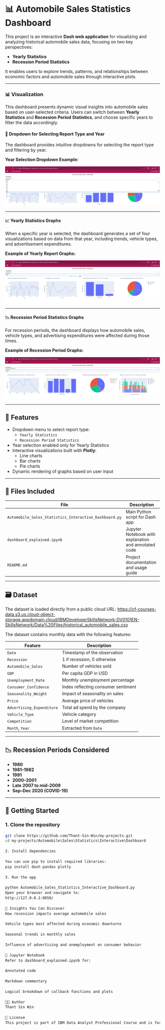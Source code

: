 # 📊 Automobile Sales Statistics Dashboard

This project is an interactive **Dash web application** for visualizing and analyzing historical automobile sales data, focusing on two key perspectives:

- **Yearly Statistics**
- **Recession Period Statistics**

It enables users to explore trends, patterns, and relationships between economic factors and automobile sales through interactive plots.

---

### 📊 Visualization

This dashboard presents dynamic visual insights into automobile sales based on user-selected criteria. Users can switch between **Yearly Statistics** and **Recession Period Statistics**, and choose specific years to filter the data accordingly.

#### 🔽 Dropdown for Selecting Report Type and Year
The dashboard provides intuitive dropdowns for selecting the report type and filtering by year.

**Year Selection Dropdown Example:**

![Year Dropdown](images/Year_Dropdown_Field.png)

---

#### 📈 Yearly Statistics Graphs

When a specific year is selected, the dashboard generates a set of four visualizations based on data from that year, including trends, vehicle types, and advertisement expenditures.

**Example of Yearly Report Graphs:**

![Yearly Statistics Graphs](images/Yearly_Report_Graphs.png)

---

#### 📉 Recession Period Statistics Graphs

For recession periods, the dashboard displays how automobile sales, vehicle types, and advertising expenditures were affected during those times.

**Example of Recession Period Graphs:**

![Recession Period Graphs](images/Recession_Period_Graphs.png)

---

## 🔧 Features

- Dropdown menu to select report type:
  - `Yearly Statistics`
  - `Recession Period Statistics`
- Year selection enabled only for Yearly Statistics
- Interactive visualizations built with **Plotly**:
  - Line charts
  - Bar charts
  - Pie charts
- Dynamic rendering of graphs based on user input

---

## 📂 Files Included

| File                                  | Description                                                  |
|---------------------------------------|--------------------------------------------------------------|
| `Automobile_Sales_Statistics_Interactive_Dashboard.py` | Main Python script for Dash app                             |
| `dashboard_explained.ipynb`          | Jupyter Notebook with explanation and annotated code         |
| `README.md`                           | Project documentation and usage guide                        |

---

## 🗃️ Dataset

The dataset is loaded directly from a public cloud URL: https://cf-courses-data.s3.us.cloud-object-storage.appdomain.cloud/IBMDeveloperSkillsNetwork-DV0101EN-SkillsNetwork/Data%20Files/historical_automobile_sales.csv


The dataset contains monthly data with the following features:

| Feature | Description |
|--------|-------------|
| `Date` | Timestamp of the observation |
| `Recession` | 1 if recession, 0 otherwise |
| `Automobile_Sales` | Number of vehicles sold |
| `GDP` | Per capita GDP in USD |
| `Unemployment_Rate` | Monthly unemployment percentage |
| `Consumer_Confidence` | Index reflecting consumer sentiment |
| `Seasonality_Weight` | Impact of seasonality on sales |
| `Price` | Average price of vehicles |
| `Advertising_Expenditure` | Total ad spend by the company |
| `Vehicle_Type` | Vehicle category |
| `Competition` | Level of market competition |
| `Month`, `Year` | Extracted from `Date` |

---

## 📉 Recession Periods Considered

- **1980**
- **1981–1982**
- **1991**
- **2000–2001**
- **Late 2007 to mid-2009**
- **Sep–Dec 2020 (COVID-19)**

---

## 🚀 Getting Started

### 1. Clone the repository

```bash
git clone https://github.com/Thant-Sin-Win/my-projects.git
cd my-projects/Automobile\Sales\Statistics\Interactive\Dashboard

2. Install dependencies

You can use pip to install required libraries:
pip install dash pandas plotly

3. Run the app

python Automobile_Sales_Statistics_Interactive_Dashboard.py
Open your browser and navigate to:
http://127.0.0.1:8050/

🧠 Insights You Can Discover
How recession impacts average automobile sales

Vehicle types most affected during economic downturns

Seasonal trends in monthly sales

Influence of advertising and unemployment on consumer behavior

📘 Jupyter Notebook
Refer to dashboard_explained.ipynb for:

Annotated code

Markdown commentary

Logical breakdown of callback functions and plots

🧑‍💻 Author
Thant Sin Win

📄 License
This project is part of IBM Data Analyst Professional Course and is for educational purposes.
